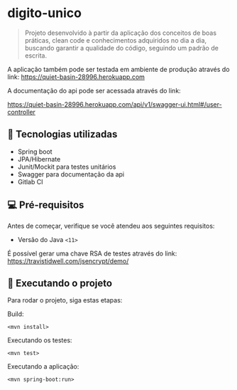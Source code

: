 # digito-unico

> Projeto desenvolvido à partir da aplicação dos conceitos de boas práticas, clean code
>e conhecimentos adquiridos no dia a dia, buscando garantir a qualidade do código, seguindo
>um padrão de escrita.

A aplicação também pode ser testada em ambiente de produção através do link:
https://quiet-basin-28996.herokuapp.com

A documentação do api pode ser acessada através do link:

https://quiet-basin-28996.herokuapp.com/api/v1/swagger-ui.html#/user-controller

## 📝 Tecnologias utilizadas
* Spring boot
* JPA/Hibernate
* Junit/Mockit para testes unitários
* Swagger para documentação da api
* Gitlab CI



## 💻 Pré-requisitos

Antes de começar, verifique se você atendeu aos seguintes requisitos:
<!---Estes são apenas requisitos de exemplo. Adicionar, duplicar ou remover conforme necessário--->
* Versão do Java `<11>`

É possível gerar uma chave RSA de testes através do link:
https://travistidwell.com/jsencrypt/demo/

## 🚀 Executando o projeto

Para rodar o projeto, siga estas etapas:

Build:
```
<mvn install>
```

Executando os testes:
```
<mvn test>
```

Executando a aplicação:
```
<mvn spring-boot:run>
```
